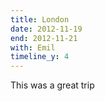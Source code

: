 ```yaml
---
title: London
date: 2012-11-19
end: 2012-11-21
with: Emil
timeline_y: 4
---
```

This was a great trip
